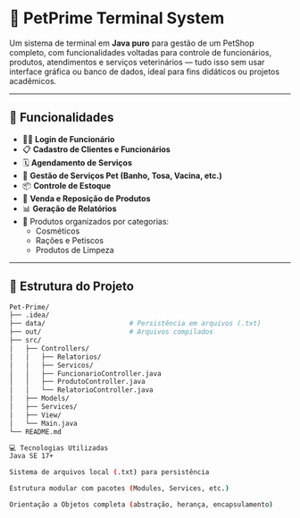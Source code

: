 # 🐾 PetPrime Terminal System

Um sistema de terminal em **Java puro** para gestão de um PetShop completo, com funcionalidades voltadas para controle de funcionários, produtos, atendimentos e serviços veterinários — tudo isso sem usar interface gráfica ou banco de dados, ideal para fins didáticos ou projetos acadêmicos.

---

## 🚀 Funcionalidades

- 👨‍💼 **Login de Funcionário**
- 📋 **Cadastro de Clientes e Funcionários**
- 🗓️ **Agendamento de Serviços**
- 🐶 **Gestão de Serviços Pet (Banho, Tosa, Vacina, etc.)**
- 📦 **Controle de Estoque**
- 🛒 **Venda e Reposição de Produtos**
- 📊 **Geração de Relatórios**
- 🐾 Produtos organizados por categorias:
  - Cosméticos
  - Rações e Petiscos
  - Produtos de Limpeza

---

## 🧱 Estrutura do Projeto

```bash
Pet-Prime/
├── .idea/
├── data/                     # Persistência em arquivos (.txt)
├── out/                      # Arquivos compilados
├── src/
│   ├── Controllers/
│   │   ├── Relatorios/
│   │   ├── Servicos/
│   │   ├── FuncionarioController.java
│   │   ├── ProdutoController.java
│   │   └── RelatorioController.java
│   ├── Models/
│   ├── Services/
│   ├── View/
│   └── Main.java
└── README.md

💻 Tecnologias Utilizadas
Java SE 17+

Sistema de arquivos local (.txt) para persistência

Estrutura modular com pacotes (Modules, Services, etc.)

Orientação a Objetos completa (abstração, herança, encapsulamento)
